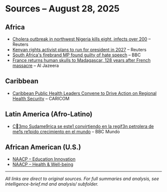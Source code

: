 # Sources – August 28, 2025

## Africa
- [Cholera outbreak in northwest Nigeria kills eight, infects over 200](https://www.reuters.com/business/healthcare-pharmaceuticals/cholera-outbreak-northwest-nigeria-kills-eight-infects-over-200-2025-08-28/) – Reuters
- [Kenyan rights activist plans to run for president in 2027](https://www.reuters.com/world/africa/kenyan-rights-activist-plans-run-president-2027-2025-08-27/) – Reuters
- [South Africa's firebrand MP found guilty of hate speech](https://www.bbc.com/news/articles/cg7jk8yyk01o) – BBC
- [France returns human skulls to Madagascar, 128 years after French massacre](https://www.aljazeera.com/news/2025/8/27/france-returns-human-skulls-to-madagascar-128-years-after-french-massacre) – Al Jazeera

## Caribbean
- [Caribbean Public Health Leaders Convene to Drive Action on Regional Health Security](https://caricom.org/caribbean-public-health-leaders-convene-to-drive-action-on-regional-health-security/) – CARICOM

## Latin America (Afro-Latino)
- [C3mo Sudam e9rica se est e1 convirtiendo en la regi f3n petrolera de m e1s r e1pido crecimiento en el mundo](https://www.bbc.com/mundo/articles/c8e1ny2ky45o) – BBC Mundo

## African American (U.S.)
- [NAACP – Education Innovation](https://naacp.org/issues/education-innovation)
- [NAACP – Health & Well-being](https://naacp.org/issues/health-wellbeing)

---
*All links are direct to original sources. For full summaries and analysis, see intelligence-brief.md and analysis/ subfolder.*
